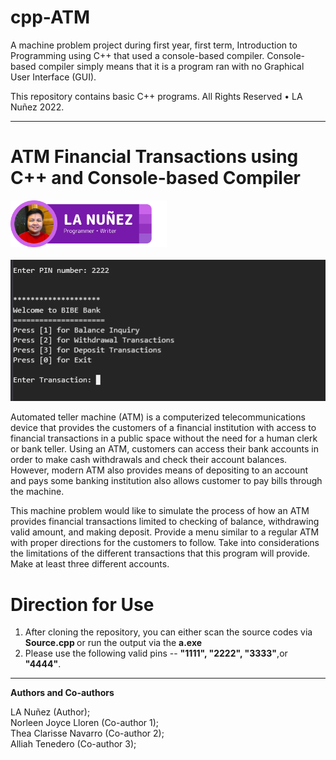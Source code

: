 # cpp-ATM
A machine problem project during first year, first term, Introduction to Programming using C++ that used a console-based compiler. Console-based compiler simply means that it is a program ran with no Graphical User Interface (GUI).

This repository contains basic C++ programs. All Rights Reserved • LA Nuñez 2022.

<hr>

<h1>ATM Financial Transactions using C++ and Console-based Compiler</h1>
<div>
<img src=".\.image\LA-Tag2.png" alt="LA Tag" height="75">
</div>
<br>
<div>
<img src=".\.image\BannerImage.png" alt="LA Tag">
</div>

Automated teller machine (ATM) is a computerized telecommunications device that provides the customers of a financial institution with access to financial transactions in a public space without the need for a human clerk or bank teller. Using an ATM, customers can access their bank accounts in order to make cash  withdrawals and check their account balances. However, modern ATM also provides means of depositing to an account and pays some banking institution also allows customer to pay bills through the machine.


This machine problem would like to simulate the process of how an ATM provides financial transactions limited to checking of balance, withdrawing valid amount, and making deposit. Provide a menu similar to a regular ATM with proper directions for the customers to follow. Take into considerations the limitations of the different transactions that this program will provide. Make at least three different accounts.

# Direction for Use

1. After cloning the repository, you can either scan the source codes via <b> Source.cpp </b> or run the output via the <b> a.exe </b>
2. Please use the following valid pins -- <b>"1111", "2222", "3333"</b>,or <b>"4444"</b>. 

<hr>

<b>Authors and Co-authors</b>

LA Nuñez (Author);<br>
Norleen Joyce Lloren (Co-author 1);<br> 
Thea Clarisse Navarro (Co-author 2); <br>
Alliah Tenedero (Co-author 3);
